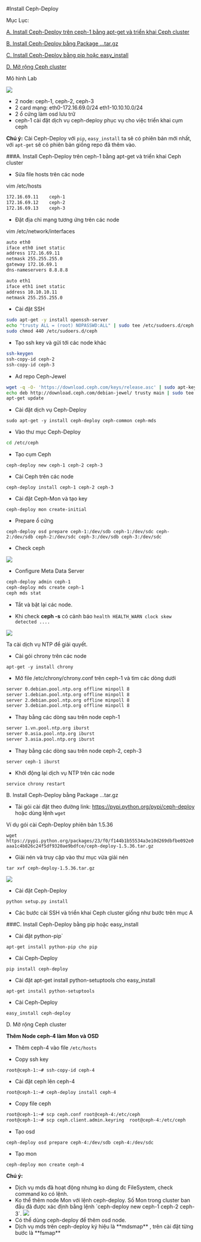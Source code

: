 #Install Ceph-Deploy

Mục Lục:

[A. Install Ceph-Deploy trên ceph-1 bằng apt-get và triển khai Ceph cluster](#A)

[B. Install Ceph-Deploy bằng Package ...tar.gz](#B)

[C. Install Ceph-Deploy bằng pip hoặc easy_install](#C)

[D. Mở rộng Ceph cluster](#D)

Mô hình Lab

<img src=http://i.imgur.com/ZfijguF.png>

<ul>
<li> 2 node: ceph-1, ceph-2, ceph-3
<li> 2 card mạng: eth0-172.16.69.0/24	eth1-10.10.10.0/24
<li> 2 ổ cứng làm osd lưu trữ
<li> ceph-1 cài đặt dịch vụ ceph-deploy phục vụ cho việc triển khai cụm ceph
</ul>

**Chú ý:** Cài Ceph-Deploy với `pip`, `easy_install` ta sẽ có phiên bản mới nhất, với `apt-get` sẽ có phiên bản giống repo đã thêm vào. 


<a name="A"></a>
###A. Install Ceph-Deploy trên ceph-1 bằng apt-get và triển khai Ceph cluster

- Sửa file hosts trên các node

vim /etc/hosts

```sh
172.16.69.11    ceph-1
172.16.69.12    ceph-2
172.16.69.13    ceph-3
```

- Đặt địa chỉ mạng tương ứng trên các node

vim /etc/network/interfaces

```sh
auto eth0
iface eth0 inet static
address 172.16.69.11
netmask 255.255.255.0
gateway 172.16.69.1
dns-nameservers 8.8.8.8

auto eth1
iface eth1 inet static
address 10.10.10.11
netmask 255.255.255.0
```

- Cài đặt SSH

```sh
sudo apt-get -y install openssh-server
echo "trusty ALL = (root) NOPASSWD:ALL" | sudo tee /etc/sudoers.d/ceph 
sudo chmod 440 /etc/sudoers.d/ceph 
```

- Tạo ssh key và gửi tới các node khác

```sh
ssh-keygen 
ssh-copy-id ceph-2
ssh-copy-id ceph-3
```

- Ad repo Ceph-Jewel

```sh
wget -q -O- 'https://download.ceph.com/keys/release.asc' | sudo apt-key add -
echo deb http://download.ceph.com/debian-jewel/ trusty main | sudo tee /etc/apt/sources.list.d/ceph.list
apt-get update
```

- Cài đặt dịch vụ Ceph-Deploy

`sudo apt-get -y install ceph-deploy ceph-common ceph-mds`

- Vào thư mục Ceph-Deploy

```sh
cd /etc/ceph 
```

- Tạo cụm Ceph

`ceph-deploy new ceph-1 ceph-2 ceph-3`

- Cài Ceph trên các node

`ceph-deploy install ceph-1 ceph-2 ceph-3`

- Cài đặt Ceph-Mon và tạo key

`ceph-deploy mon create-initial`

- Prepare ổ cứng

`ceph-deploy osd prepare ceph-1:/dev/sdb ceph-1:/dev/sdc ceph-2:/dev/sdb ceph-2:/dev/sdc ceph-3:/dev/sdb ceph-3:/dev/sdc`

- Check ceph

<img src=http://i.imgur.com/VNnTw7g.png>

- Configure Meta Data Server
```sh
ceph-deploy admin ceph-1 
ceph-deploy mds create ceph-1 
ceph mds stat 
```

- Tắt và bật lại các node. 


- Khi check **ceph -s** có cảnh báo `health HEALTH_WARN clock skew detected ....`

<img src=http://i.imgur.com/b7gZwPe.png>

Ta cài dịch vụ NTP để giải quyết.

- Cài gói chrony trên các node

`apt-get -y install chrony`

- Mở file /etc/chrony/chrony.conf trên ceph-1 và tìm các dòng dưới

```sh
server 0.debian.pool.ntp.org offline minpoll 8
server 1.debian.pool.ntp.org offline minpoll 8
server 2.debian.pool.ntp.org offline minpoll 8
server 3.debian.pool.ntp.org offline minpoll 8
```

- Thay bằng các dòng sau trên node ceph-1

```sh
server 1.vn.pool.ntp.org iburst
server 0.asia.pool.ntp.org iburst
server 3.asia.pool.ntp.org iburst
```

- Thay bằng các dòng sau trên node ceph-2, ceph-3

`server ceph-1 iburst`

- Khởi động lại dịch vụ NTP trên các node

`service chrony restart`

<a name="B"></a>
B. Install Ceph-Deploy bằng Package ...tar.gz

- Tải gói cài đặt theo đường link: https://pypi.python.org/pypi/ceph-deploy hoặc dùng lệnh `wget` 

Ví dụ gói cài Ceph-Deploy phiên bản 1.5.36

`wget https://pypi.python.org/packages/23/f0/f144b1b55534a3e10d269dbfbe092e0aaa1c4b826c24f5df9320ae9bdfce/ceph-deploy-1.5.36.tar.gz`

- Giải nén và truy cập vào thư mục vừa giải nén

`tar xvf ceph-deploy-1.5.36.tar.gz`

<img src=http://i.imgur.com/5abWP6D.png>

- Cài đặt Ceph-Deploy

`python setup.py install`

- Các bước cài SSH và triển khai Ceph cluster giống như bước trên mục A

<a name="C"></a>
###C. Install Ceph-Deploy bằng pip hoặc easy_install

- Cài đặt python-pip`

`apt-get install python-pip cho pip`

- Cài Ceph-Deploy

`pip install ceph-deploy`

- Cài đặt  apt-get install python-setuptools cho easy_install

`apt-get install python-setuptools`

- Cài Ceph-Deploy

`easy_install ceph-deploy`

<a name="D"></a>
D. Mở rộng Ceph cluster

**Thêm Node ceph-4 làm Mon và OSD**

- Thêm ceph-4 vào file `/etc/hosts`

- Copy ssh key

`root@ceph-1:~# ssh-copy-id ceph-4`

- Cài đặt ceph lên ceph-4

`root@ceph-1:~# ceph-deploy install ceph-4`

- Copy file ceph

```sh
root@ceph-1:~# scp ceph.conf root@ceph-4:/etc/ceph
root@ceph-1:~# scp ceph.client.admin.keyring  root@ceph-4:/etc/ceph
```

- Tạo osd

`ceph-deploy osd prepare ceph-4:/dev/sdb ceph-4:/dev/sdc`

- Tạo mon

`ceph-deploy mon create ceph-4`


**Chú ý:**
<ul>
<li> Dịch vụ mds đã hoạt động nhưng ko dùng đc FileSystem, check command ko có lệnh.
<li> Ko thể thêm node Mon với lệnh ceph-deploy. Số Mon trong cluster ban đầu đã được xác định bằng lệnh `ceph-deploy new ceph-1 ceph-2 ceph-3`. 

<img src=http://i.imgur.com/vIYP36y.jpg>

<li> Có thể dùng ceph-deploy để thêm osd node.
<li> Dịch vụ mds trên ceph-deploy ký hiệu là **mdsmap** , trên cài đặt từng bước là **fsmap**
</ul>












































